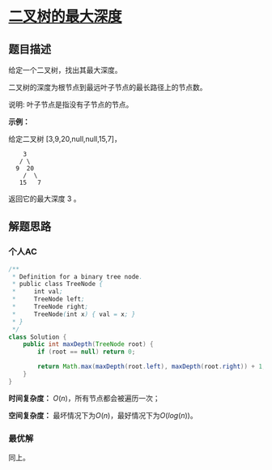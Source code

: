# [二叉树的最大深度](https://leetcode-cn.com/problems/maximum-depth-of-binary-tree/submissions/)

## 题目描述

给定一个二叉树，找出其最大深度。

二叉树的深度为根节点到最远叶子节点的最长路径上的节点数。

说明: 叶子节点是指没有子节点的节点。

**示例：**

给定二叉树 [3,9,20,null,null,15,7]，

```
    3
   / \
  9  20
    /  \
   15   7
```

返回它的最大深度 3 。

## 解题思路

### 个人AC

```java
/**
 * Definition for a binary tree node.
 * public class TreeNode {
 *     int val;
 *     TreeNode left;
 *     TreeNode right;
 *     TreeNode(int x) { val = x; }
 * }
 */
class Solution {
    public int maxDepth(TreeNode root) {
        if (root == null) return 0;

        return Math.max(maxDepth(root.left), maxDepth(root.right)) + 1;
    }
}
```

**时间复杂度：** $O(n)$，所有节点都会被遍历一次；

**空间复杂度：** 最坏情况下为$O(n)$，最好情况下为$O(log(n))$。

### 最优解

同上。